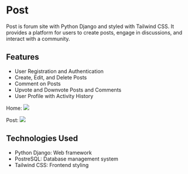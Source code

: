 # Post

Post is forum site with Python Django and styled with Tailwind CSS. It provides a platform for users to create posts, engage in discussions, and interact with a community.

## Features

- User Registration and Authentication
- Create, Edit, and Delete Posts
- Comment on Posts
- Upvote and Downvote Posts and Comments
- User Profile with Activity History

Home:
![](./main_app/static/Screenshot%202024-01-21%20at%207.49.22 PM.png)

Post:
![](./main_app/static/Screenshot%202024-01-21%20at%207.49.48 PM.png)

## Technologies Used

- Python Django: Web framework
- PostreSQL: Database management system
- Tailwind CSS: Frontend styling
